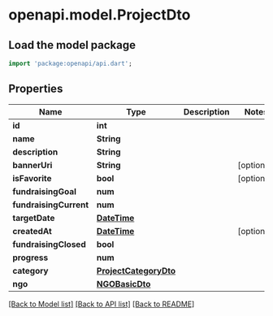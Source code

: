 # openapi.model.ProjectDto

## Load the model package
```dart
import 'package:openapi/api.dart';
```

## Properties
Name | Type | Description | Notes
------------ | ------------- | ------------- | -------------
**id** | **int** |  | 
**name** | **String** |  | 
**description** | **String** |  | 
**bannerUri** | **String** |  | [optional] 
**isFavorite** | **bool** |  | [optional] 
**fundraisingGoal** | **num** |  | 
**fundraisingCurrent** | **num** |  | 
**targetDate** | [**DateTime**](DateTime.md) |  | 
**createdAt** | [**DateTime**](DateTime.md) |  | [optional] 
**fundraisingClosed** | **bool** |  | 
**progress** | **num** |  | 
**category** | [**ProjectCategoryDto**](ProjectCategoryDto.md) |  | 
**ngo** | [**NGOBasicDto**](NGOBasicDto.md) |  | 

[[Back to Model list]](../README.md#documentation-for-models) [[Back to API list]](../README.md#documentation-for-api-endpoints) [[Back to README]](../README.md)


